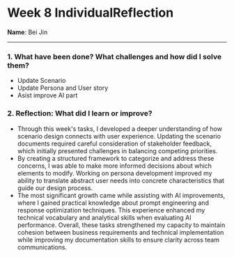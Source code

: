 # Week 8 IndividualReflection 
**Name**:  Bei Jin


---



### 1. What have been done? What challenges and how did I solve them?

- Update Scenario
- Update Persona and User story
- Asist improve AI part 
  
### 2. Reflection: What did I learn or improve?

- Through this week's tasks, I developed a deeper understanding of how scenario design connects with user experience. Updating the scenario documents required careful consideration of stakeholder feedback, which initially presented challenges in balancing competing priorities.
- By creating a structured framework to categorize and address these concerns, I was able to make more informed decisions about which elements to modify. Working on persona development improved my ability to translate abstract user needs into concrete characteristics that guide our design process.
- The most significant growth came while assisting with AI improvements, where I gained practical knowledge about prompt engineering and response optimization techniques. This experience enhanced my technical vocabulary and analytical skills when evaluating AI performance. Overall, these tasks strengthened my capacity to maintain cohesion between business requirements and technical implementation while improving my documentation skills to ensure clarity across team communications.


